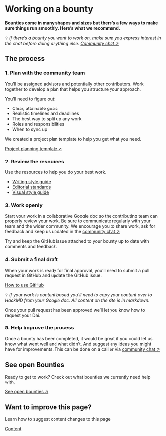# Working on a bounty

**Bounties come in many shapes and sizes but there’s a few ways to make sure things run smoothly. Here’s what we recommend.**

💡 _If there’s a bounty you want to work on, make sure you express interest in the chat before doing anything else.
[Community chat ↗](https://chat.makerdao.com/channel/community-development "Community development chat")_

## The process

### 1. Plan with the community team
You’ll be assigned advisors and potentially other contributors. Work together to develop a plan that helps you structure your approach.

You’ll need to figure out:

- Clear, attainable goals
- Realistic timelines and deadlines
- The best way to split up any work
- Roles and responsibilities
- When to sync up

We created a project plan template to help you get what you need.

[Project planning template ↗](https://bit.ly/comm-dev-project-planning-template)

### 2. Review the resources
Use the resources to help you do your best work.

- [Writing style guide](../contributing/writing-style-guide.md)
- [Editorial standards](../contributing/reviewer-guide.md)
- [Visual style guide](../contributing/visual-style-guide.md)

### 3. Work openly
Start your work in a collaborative Google doc so the contributing team can properly review your work. Be sure to communicate regularly with your team and the wider community. We encourage you to share work, ask for feedback and keep us updated in the [community chat ↗](https://chat.makerdao.com/channel/community-development "Community development chat")

Try and keep the GitHub issue attached to your bounty up to date with comments and feedback.

### 4. Submit a final draft
When your work is ready for final approval, you’ll need to submit a pull request in GitHub and update the GitHub issue.

[How to use GitHub](/content/using-github)

💡 _If your work is content based you’ll need to copy your content over to HackMD from your Google doc. All content on the site is in markdown._

Once your pull request has been approved we’ll let you know how to request your Dai.

### 5. Help improve the process
Once a bounty has been completed, it would be great if you could let us know what went well and what didn’t. And suggest any ideas you might have for improvements. This can be done on a call or via [community chat ↗](https://chat.makerdao.com/channel/community-development "Community development chat")

## See open Bounties
Ready to get to work? Check out what bounties we currently need help with.

[See open bounties ↗](https://github.com/makerdao/community/projects/2?card_filter_query=label%3A%22help+wanted%22 "To all open bounties")

## Want to improve this page?
Learn how to suggest content changes to this page.

[Content](./content.md)

